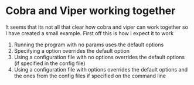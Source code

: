 # Cobra and Viper working together

It seems that its not all that clear how cobra and viper can work together so I have created a small example. First off this is how I expect it to work

1. Running the program with no params uses the default options
2. Specifying a option overrides the default option
3. Using a configuration file with no options overrides the default options (if specified in the config file)
4. Using a configuration file with options overrides the default options and the ones from the config files if specified on the command line
